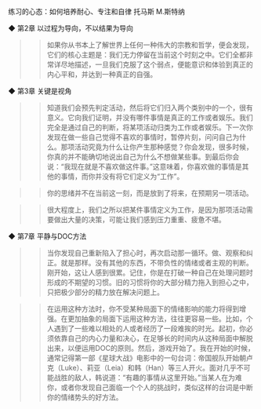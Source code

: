 练习的心态：如何培养耐心、专注和自律
托马斯 M.斯特纳


◆ 第2章 以过程为导向，不以结果为导向

>> 如果你从书本上了解世界上任何一种伟大的宗教和哲学，便会发现，它们的核心主题是：我们无力停留在当前这个时刻之中。它们全都非常详尽地描述，一旦我们克服了这个弱点，便能意识和体验到真正的内心平和，并达到一种真正的自强。

◆ 第3章 关键是视角

>> 知道我们会预先判定活动，然后将它们归入两个类别中的一个，很有意义。它向我们证明，并没有哪件事情是真正的工作或者娱乐。我们完全是通过自己的判断，将某项活动归类为工作或者娱乐。下一次你发现在做一些自己觉得不喜欢的事情时，暂停片刻，问问自己为什么。那项活动究竟为什么让你产生那种感觉？你会发现，很多时候，你真的并不能确切地说出自己为什么不想做某些事。到最后你会说：“我现在就是不喜欢做这件事。”这意味着，你喜欢做的事情是其他的事情，而你并没有将它们定义为“工作”。

>> 你的思绪并不在当前这一刻，而是放到了将来，在预期另一项活动。

>> 很大程度上，我们之所以把某件事情定义为工作，是因为那项活动需要做出大量的决策，可能让我们感到压力重重、疲惫不堪。

◆ 第7章 平静与DOC方法

>> 当你发现自己重新陷入了担心时，再次启动那一循环。做、观察和纠正。就是那样。没有其他的东西，不带负性的情绪或者主观的判断。刚开始，这让人感到很累。记住，你是在打破一种自己在处理问题时形成的不期望的习惯。旧的习惯将你的大部分精力拖入到担心之中，只把极少部分的精力放在解决问题上。

>> 在运用这种方法时，你不受某种局面下的情绪影响的能力将得到增强。在更加抽象的局面下运用这种方法，往往更容易一些。比如，个人遇到了一些难以相处的人或者经历了一段难挨的时光。起初，你必须依靠自己的内心力量和决心，在足够长的时间内从这种局面中解脱出来，以便运用DOC的原则。然后，游戏开始了。我在开始的时候，通常记得第一部《星球大战》电影中的一句台词：帝国舰队开始朝卢克（Luke）、莉亚（Leia）和韩（Han）等三人开火。面对几乎不可能战胜的敌人，韩说道：“有趣的事情从这里开始。”当某人在为难你，或者你发现自己面临一个个人的挑战时，类似这样的台词是中断你的情绪势头的好方法。
